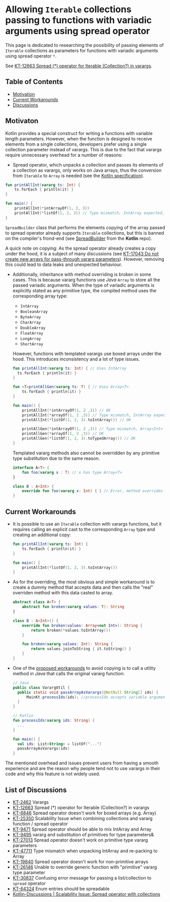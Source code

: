 # Allowing `Iterable` collections passing to functions with variadic arguments using spread operator
This page is dedicated to researching the possibility of passing elements of `Iterable` collections as parameters for functions with variadic arguments using spread operator `*`.

See [KT-12663 Spread (*) operator for Iterable (Collection?) in varargs](https://youtrack.jetbrains.com/issue/KT-12663).

## Table of Contents
* [Motivation](#motivaton)
* [Current Workarounds](#current-workarounds)
* [Discussions](#list-of-discussions)

## Motivaton
Kotlin provides a special construct for writing a functions with variable length parameters.
However, when the function is designed to receive elements from a single collections, developers prefer using a single collection parameter instead of varargs. 
This is due to the fact that varargs require unnecessary overhead for a number of reasons:
*  Spread operator, which unpacks a collection and passes its elements of a collection as varargs, only works on Java arrays, thus the conversion from `Iterable` to `Array` is needed (see the [Kotlin specification](https://kotlinlang.org/spec/expressions.html#spread-operator-expressions)). 
  ```Kotlin
  fun printAllInt(vararg ts: Int) {
      ts.forEach { println(it) }
  }
  
  fun main() {
      printAllInt(*intArrayOf(1, 2, 3))
      printAllInt(*listOf(1, 2, 3)) // Type mismatch, IntArray expected, List<int> found
  }    
  ```

  `SpreadBuilder` class that performs the elements copying of the array passed to spread operator already supports `Iterable` collections, but this is banned on the compiler's frond-end
(see [SpreadBuilder](https://github.com/JetBrains/kotlin/blob/5e81850bb12dd095dd8d94b5c9ded043e81caf7a/libraries/stdlib/jvm/runtime/kotlin/jvm/internal/SpreadBuilder.java#L13) from the **Kotlin** repo).

A quick note on copying: 
As the spread operator already creates a copy under the hood, it is a subject of many discussions (see [KT-17043 Do not create new arrays for pass-through vararg parameters](https://youtrack.jetbrains.com/issue/KT-17043)).
However, removing this could lead to data leaks and unexpected behaviour.

* Additionally, inheritance with method overriding is broken in some cases. 
This is because vararg functions use *Java* `Array` to store all the passed variadic arguments.
When the type of variadic arguments is explicitly stated as any primitive type, the compiled method uses the corresponding array type:
  * `IntArray`
  * `BooleanArray`
  * `ByteArray`
  * `CharArray`
  * `DoubleArray`
  * `FloatArray`
  * `LongArray`
  * `ShortArray`

  However, functions with templated varargs use boxed arrays under the hood.
  This introduces inconsistency and a lot of type issues. 
  ```kotlin
  fun printAllInt(vararg ts: Int) { // Uses IntArray
    ts.forEach { println(it) }
  }
  
  fun <T>printAllGen(vararg ts: T) { // Uses Array<T>
      ts.forEach { println(it) }
  }
  
  fun main() {
      printAllInt(*intArrayOf(1, 2 ,3)) // OK
      printAllInt(*arrayOf(1, 2 ,3)) // Type mismatch, IntArray expected, Array<Int> found
      printAllInt(*listOf(1, 2, 3).toIntArray()) // OK
  
      printAllGen(*intArrayOf(1, 2 ,3)) // Type mismatch, Array<Int> expected, IntArray found
      printAllGen(*arrayOf(1, 2 ,3)) // OK
      printAllGen(*listOf(1, 2, 3).toTypedArray()) // OK
  }
  ```
  
  Templated vararg methods also cannot be overridden by any primitive type substitution due to the same reason.
  ```Kotlin
  interface A<T> {
      fun foo(vararg x : T) // x has type Array<T> 
  }
  
  class B : A<Int> {
      override fun foo(vararg x: Int) { } // Error, method overrides nothing, x has type IntArray
  }
  ```
  
## Current Workarounds
* It is possible to use an `Iterable` collection with varargs functions, but it requires calling an explicit cast to the corresponding `Array` type and creating an additional copy:
  ```Kotlin
  fun printAllInt(vararg ts: Int) {
      ts.forEach { println(it) }
  }
  
  fun main() {
      printAllInt(*listOf(1, 2, 3).toIntArray()) 
  } 
  ```

* As for the overriding, the most obvious and simple workaround is to create a dummy method that accepts data and then calls the "real" overriden method with this data casted to array.
  ```Kotlin
  abstract class A<T> {
      abstract fun broken(vararg values: T): String
  }
  
  class B : A<Int>() {
      override fun broken(values: Array<out Int>): String {
          return broken(*values.toIntArray())
      }
  
      fun broken(vararg values: Int): String {
          return values.joinToString { it.toString() }
      }
  }
  ```

* One of the [proposed workarounds](https://discuss.kotlinlang.org/t/scalability-issue-spread-operator-with-collections/8466) to avoid copying is to call a utility method in *Java* that calls the original vararg function:
  ```Java
  // Java
  public class VarargUtil {
    public static void passArrayAsVarargs(@NotNull String[] ids) {
        MainKt.processIds(ids); //processIds accepts variable arguments
    }
  }
  ```
  ```kotlin
  // Kotlin
  fun processIds(vararg ids: String) {
    ...
  }

  fun main() { 
    val ids: List<String> = listOf("...")
    passArrayAsVarargs(ids)
  }
  ```

The mentioned overhead and issues prevent users from having a smooth experience and are the reason why people tend not to use varargs in their code and why this feature is not widely used.

## List of Discussions
- [KT-2462](https://youtrack.jetbrains.com/issue/KT-2462) Varargs
- [KT-12663](https://youtrack.jetbrains.com/issue/KT-12663) Spread (*) operator for Iterable (Collection?) in varargs
- [KT-6846](https://youtrack.jetbrains.com/issue/KT-6846) Spread operator doesn't work for boxed arrays (e.g. Array)
- [KT-25350](https://youtrack.jetbrains.com/issue/KT-25350) Scalability Issue when combining collections and vararg function / spread operator
- [KT-9471](https://youtrack.jetbrains.com/issue/KT-9471) Spread operator should be able to mix IntArray and Array
- [KT-9495](https://youtrack.jetbrains.com/issue/KT-9495) vararg and substitution of primitives for type parameters&
- [KT-27013](https://youtrack.jetbrains.com/issue/KT-27013) Spread operator doesn't work on primitive type vararg parameters
- [KT-47711](https://youtrack.jetbrains.com/issue/KT-47711) Type mismatch when unpacking IntArray and re-packing to Array
- [KT-19840](https://youtrack.jetbrains.com/issue/KT-19840) Spread operator doesn't work for non-primitive arrays
- [KT-26146](https://youtrack.jetbrains.com/issue/KT-26146) Unable to override generic function with "primitive" vararg type parameter
- [KT-30837](https://youtrack.jetbrains.com/issue/KT-30837) Confusing error message for passing a list/collection to `spread` operator
- [KT-64324](https://youtrack.jetbrains.com/issue/KT-64324) Enum entries should be spreadable
- [Kotlin-Discussions | Scalability Issue: Spread operator with collections](https://discuss.kotlinlang.org/t/scalability-issue-spread-operator-with-collections/8466)
